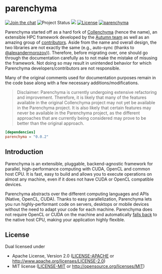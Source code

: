 # parenchyma

[![Join the chat](https://badges.gitter.im/lychee-eng/parenchyma.svg)](https://gitter.im/lychee-eng/parenchyma)
![Project Status](https://img.shields.io/badge/status-pre--alpha-green.svg)
[![](http://meritbadge.herokuapp.com/parenchyma)](https://crates.io/crates/parenchyma)
[![License](https://img.shields.io/crates/l/parenchyma.svg)](#license)
[![parenchyma](https://docs.rs/parenchyma/badge.svg)](https://docs.rs/parenchyma)

Parenchyma started off as a hard fork of [Collenchyma][collenchyma-repo] (hence the name), an 
extensible HPC framework developed by the [Autumn team] as well as an amazing group 
of [contributors][collenchyma-contributors]. Aside from the name and overall design, the two 
libraries are not exactly the same (e.g., auto-sync (thanks to [@alexandermorozov](/../../issues/2))). 
Therefore, before migrating over, one should go through the documentation carefully as to not make 
the mistake of misusing the framework. Not doing so may result in unintended behavior for 
which Parenchyma developers/contributors are not responsible.

Many of the original comments used for documentation purposes remain in the code base along with 
a few necessary additions/modifications.

> Disclaimer: Parenchyma is currently undergoing extensive refactoring and improvement. Therefore, 
> it is likely that many of the features available in the original Collenchyma project may not yet 
> be available in the Parenchyma project. It is also likely that certain features may never be 
> available in the Parenchyma project, as the different approaches that are currently being 
> considered may prove to be better than the original approach.

```toml
[dependencies]
parenchyma = "0.0.2"
```

## Introduction

Parenchyma is an extensible, pluggable, backend-agnostic framework for parallel, high-performance 
computing with CUDA, OpenCL and common host CPU. It is fast, easy to build and allows you to execute 
operations on almost any machine, even if it does not have CUDA or OpenCL compatible devices.

Parenchyma abstracts over the different computing languages and APIs (Native, OpenCL, CUDA). 
Thanks to easy parallelization, Parenchyma lets you run highly-performant code on servers, desktops 
or mobile devices without the need to adapt your code for each machine. Parenchyma does 
not require OpenCL or CUDA on the machine and automatically [falls back](/../../issues/15) to the 
native host CPU, making your application highly flexible.

## License

Dual licensed under
  * Apache License, Version 2.0 ([LICENSE-APACHE] or http://www.apache.org/licenses/LICENSE-2.0)
  * MIT license ([LICENSE-MIT] or http://opensource.org/licenses/MIT)

[Autumn team]: https://github.com/autumnai
[collenchyma-repo]: https://github.com/autumnai/collenchyma
[collenchyma-contributors]: https://github.com/autumnai/collenchyma/graphs/contributors
[LICENSE-APACHE]: ../../../license/blob/master/LICENSE-APACHE
[LICENSE-MIT]: ../../../license/blob/master/LICENSE-MIT
